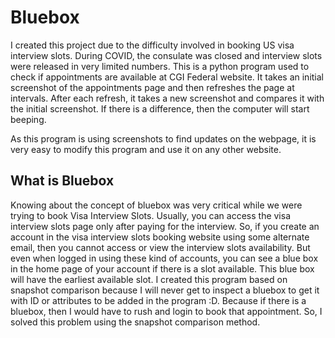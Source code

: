 # Bluebox

I created this project due to the difficulty involved in booking US visa interview slots. During COVID, the consulate was closed and interview slots were released in very limited numbers. This is a python program used to check if appointments are available at CGI Federal website. It takes an initial screenshot of the appointments page and then refreshes the page at intervals. After each refresh, it takes a new screenshot and compares it with the initial screenshot. If there is a difference, then the computer will start beeping.

As this program is using screenshots to find updates on the webpage, it is very easy to modify this program and use it on any other website.

## What is Bluebox

Knowing about the concept of bluebox was very critical while we were trying to book Visa Interview Slots. Usually, you can access the visa interview slots page only after paying for the interview. So, if you create an account in the visa interview slots booking website using some alternate email, then you cannot access or view the interview slots availability. But even when logged in using these kind of accounts, you can see a blue box in the home page of your account if there is a slot available. This blue box will have the earliest available slot. I created this program based on snapshot comparison because I will never get to inspect a bluebox to get it with ID or attributes to be added in the program :D. Because if there is a bluebox, then I would have to rush and login to book that appointment. So, I solved this problem using the snapshot comparison method.

